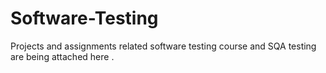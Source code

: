 # Software-Testing
Projects and assignments related software testing course and SQA testing are being attached here .

